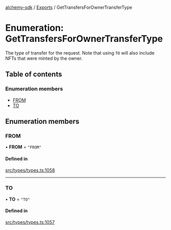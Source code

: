[alchemy-sdk](../README.md) / [Exports](../modules.md) / GetTransfersForOwnerTransferType

# Enumeration: GetTransfersForOwnerTransferType

The type of transfer for the request. Note that using `TO` will also include
NFTs that were minted by the owner.

## Table of contents

### Enumeration members

- [FROM](GetTransfersForOwnerTransferType.md#from)
- [TO](GetTransfersForOwnerTransferType.md#to)

## Enumeration members

### FROM

• **FROM** = `"FROM"`

#### Defined in

[src/types/types.ts:1058](https://github.com/alchemyplatform/alchemy-sdk-js/blob/f2b072e/src/types/types.ts#L1058)

___

### TO

• **TO** = `"TO"`

#### Defined in

[src/types/types.ts:1057](https://github.com/alchemyplatform/alchemy-sdk-js/blob/f2b072e/src/types/types.ts#L1057)
